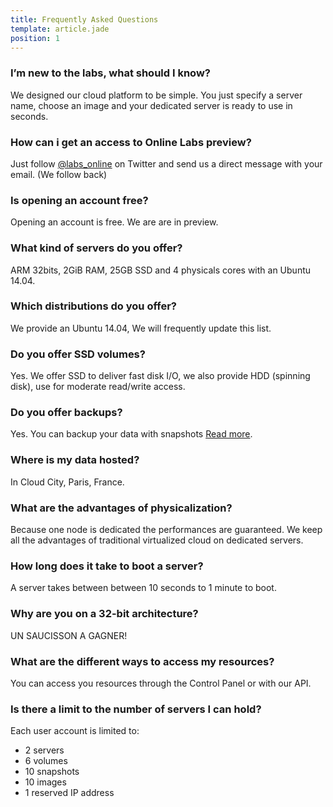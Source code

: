 ```yaml
---
title: Frequently Asked Questions
template: article.jade
position: 1
---
```


### I’m new to the labs, what should I know?

We designed our cloud platform to be simple. You just specify a server name, choose an image and your dedicated server is ready to use in seconds. 

### How can i get an access to Online Labs preview?

Just follow [@labs_online](//twitter.com/labs_online) on Twitter and send us a direct message with your email. (We follow back)

### Is opening an account free?

Opening an account is free. We are are in preview.

### What kind of servers do you offer?

ARM 32bits, 2GiB RAM, 25GB SSD and 4 physicals cores with an Ubuntu 14.04.

### Which distributions do you offer?

 We provide an Ubuntu 14.04, We will frequently update this list.

### Do you offer SSD volumes?

Yes. We offer SSD to deliver fast disk I/O, we also provide HDD (spinning disk), use for moderate read/write access.

### Do you offer backups?

Yes. You can backup your data with snapshots [Read more](/howto/create_snapshot.html).

### Where is my data hosted?

In Cloud City, Paris, France.

### What are the advantages of physicalization?

Because one node is dedicated the performances are guaranteed. We keep all the advantages of traditional virtualized cloud on dedicated servers.

### How long does it take to boot a server?

A server takes between between 10 seconds to 1 minute to boot.

### Why are you on a 32-bit architecture?

UN SAUCISSON A GAGNER!

### What are the different ways to access my resources?

You can access you resources through the Control Panel or with our API.

### Is there a limit to the number of servers I can hold?

Each user account is limited to:

- 2 servers
- 6 volumes
- 10 snapshots
- 10 images
- 1 reserved IP address
